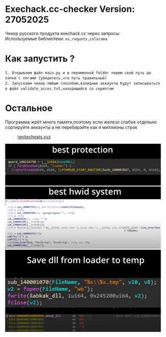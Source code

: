 # Exechack.cc-checker Version: 27052025
Чекер русского продукта exechack.cc через запросы:   
Используемые библиотеки:
`os,requets,colorama`

# Как запустить ?
`1. Открываем файл main.py и в переменной folder пишем свой путь до папки с логами (убедитесь,что путь правильный)`   
`2. Запускаем чекер любым способом,валидные аккаунты будут записываться в файл validate_acces.txt,находящийся со скриптом`

# Остальное
Программа жрёт много памяти,поэтому если железо слабое отдельно сортируйте аккаунты а не перебирайте как я миллионы строк

> <a href="ignitecheats.xyz">ignitecheats.xyz</a>

<img src="Снимок экрана 2025-05-27 131926.png" />   
<img src="Снимок экрана 2025-05-27 132056.png" />   
<img src="Снимок экрана 2025-05-27 132113.png" />   
